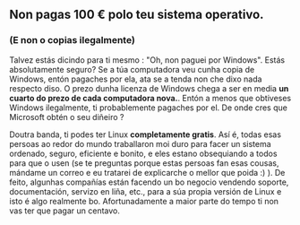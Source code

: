 <?php require("../../entete.php"); ?> <?php require("../../base.php"); ?>

<div id="corps">

<h2>Non pagas 100 € polo teu sistema operativo.</h2>

<h3>(E non o copias ilegalmente)</h3>

<p>Talvez estás dicindo para ti mesmo : "Oh, non paguei por Windows". Estás absolutamente seguro? Se a túa computadora
veu cunha copia de Windows, entón pagaches por ela, ata se a tenda non che dixo nada respecto diso. O prezo
dunha licenza de Windows chega a ser en media <b>un cuarto do prezo de cada computadora nova.</b>. Entón a menos que
obtiveses Windows ilegalmente, ti probablemente pagaches por el. De onde cres que Microsoft obtén o seu diñeiro ?</p>

<p>Doutra banda, ti podes ter Linux <b>completamente gratis</b>. Así é, todas esas persoas ao redor do mundo
traballaron moi duro para facer un sistema ordenado, seguro, eficiente e bonito, e eles estano obsequiando a todos
para que o usen (se te preguntas porque estas persoas fan esas cousas, mándame un correo e eu tratarei de explicarche
o mellor que poida :) ). De feito, algunhas compañías están facendo un bo negocio vendendo soporte, documentación,
servizo en liña, etc., para a súa propia versión de Linux e isto é algo realmente bo. Afortunadamente a maior
parte do tempo ti non vas ter que pagar un centavo.</p>

</div>


